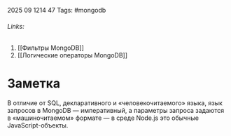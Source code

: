 2025 09 1214 47
Tags: #mongodb
###### Links: 
1) [[Фильтры MongoDB]]
2) [[Логические операторы MongoDB]]
# Заметка
В отличие от SQL, декларативного и «человекочитаемого» языка, язык запросов в MongoDB — императивный, а параметры запроса задаются в «машиночитаемом» формате — в среде Node.js это обычные JavaScript-объекты.